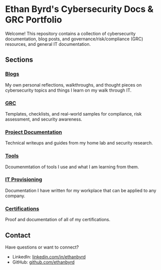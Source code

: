 # Ethan Byrd's Cybersecurity Docs & GRC Portfolio

Welcome! This repository contains a collection of cybersecurity documentation, blog posts, and governance/risk/compliance (GRC) resources, and general IT documentation.

## Sections

### [Blogs](https://github.com/EthanBByrd/ethanb-docs/tree/main/blogs)
My own personal reflections, walkthroughs, and thought pieces on cybersecurity topics and things I learn on my walk through IT.

### [GRC](https://github.com/EthanBByrd/ethanb-docs/tree/main/GRC)
Templates, checklists, and real-world samples for compliance, risk assessment, and security awareness.

### [Project Documentation](https://github.com/EthanBByrd/ethanb-docs/tree/main/projectDocumentation)
Technical writeups and guides from my home lab and security research.

### [Tools](https://github.com/EthanBByrd/ethanb-docs/tree/main/Tools)
Dcoumenmtation of tools I use and what I am learning from them.

### [IT Provisioning](https://github.com/EthanBByrd/ethanb-docs/tree/main/IT%20Provisioning)
Documentation I have written for my workplace that can be applied to any company.

### [Certifications](https://github.com/EthanBByrd/ethanb-docs/tree/main/Certifications)
Proof and documentation of all of my certifications.

## Contact
Have questions or want to connect?

- LinkedIn: [linkedin.com/in/ethanbyrd](https://linkedin.com/in/ethanbyrd)
- GitHub: [github.com/ethanbyrd](https://github.com/EthanBByrd)


